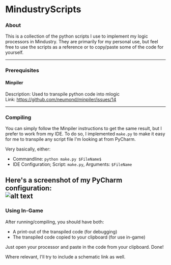 # MindustryScripts

### About
This is a collection of the python scripts I use to implement my logic processors in Mindustry. They are primarily for my personal use, but feel free to use the scripts as a reference or to copy/paste some of the code for yourself.

---

### Prerequisites
#### Minpiler
Description: Used to transpile python code into mlogic  
Link: https://github.com/neumond/minpiler/issues/14

---

### Compiling

You can simply follow the Minpiler instructions to get the same result, but I prefer to work from my IDE. To do so, I implemented `make.py` to make it easy for me to transpile any script file I'm looking at from PyCharm.

Very basically, either:

- Commandline: `python make.py $FileName$`
- IDE Configuration; Script: `make.py`, Arguments: `$FileName`

Here's a screenshot of my PyCharm configuration:  
![alt text](https://github.com/riandrake/MindustryScripts/blob/main/pycharm_setup.png?raw=true)
---

### Using In-Game

After running/compiling, you should have both:
- A print-out of the transpiled code (for debugging)
- The transpiled code copied to your clipboard (for use in-game)

Just open your processor and paste in the code from your clipboard. Done!

Where relevant, I'll try to include a schematic link as well.